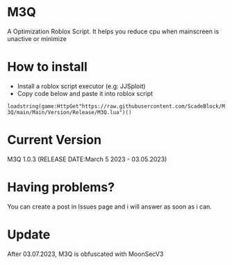# M3Q
A Optimization Roblox Script. It helps you reduce cpu when mainscreen is unactive or minimize
# How to install
+ Install a roblox script executor (e.g: JJSploit)
+ Copy code below and paste it into roblox script

`loadstring(game:HttpGet"https://raw.githubusercontent.com/ScadeBlock/M3Q/main/Main/Version/Release/M3Q.lua")()` 

# Current Version
M3Q 1.0.3 (RELEASE DATE:March 5 2023 - 03.05.2023)
# Having problems?
You can create a post in Issues page and i will answer as soon as i can.
# Update
After 03.07.2023, M3Q is obfuscated with MoonSecV3
